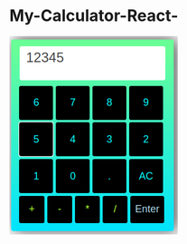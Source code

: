 # My-Calculator-React-
![Image of Yaktocat](https://github.com/webdevelopmentsk/My-Calculator-React-/blob/master/src/img/app.png)
